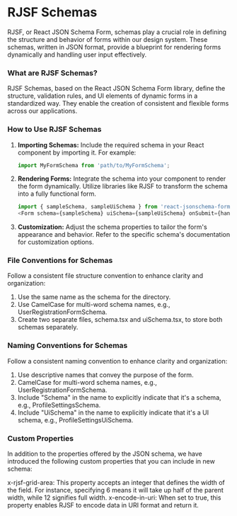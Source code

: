 # RJSF Schemas

RJSF, or React JSON Schema Form, schemas play a crucial role in defining the structure and behavior of forms within our design system. These schemas, written in JSON format, provide a blueprint for rendering forms dynamically and handling user input effectively.

### What are RJSF Schemas?

RJSF Schemas, based on the React JSON Schema Form library, define the structure, validation rules, and UI elements of dynamic forms in a standardized way. They enable the creation of consistent and flexible forms across our applications.

### How to Use RJSF Schemas

1. **Importing Schemas:**
   Include the required schema in your React component by importing it. For example:

   ```javascript
   import MyFormSchema from 'path/to/MyFormSchema';
   ```

1. **Rendering Forms:**
   Integrate the schema into your component to render the form dynamically. Utilize libraries like RJSF to transform the schema into a fully functional form.

   ```javascript
   import { sampleSchema, sampleUiSchema } from 'react-jsonschema-form';
   <Form schema={sampleSchema} uiSchema={sampleUiSchema} onSubmit={handleFormSubmission} />;
   ```

1. **Customization:**
   Adjust the schema properties to tailor the form's appearance and behavior. Refer to the specific schema's documentation for customization options.

### File Conventions for Schemas

Follow a consistent file structure convention to enhance clarity and organization:

1. Use the same name as the schema for the directory.
1. Use CamelCase for multi-word schema names, e.g., UserRegistrationFormSchema.
1. Create two separate files, schema.tsx and uiSchema.tsx, to store both schemas separately.

### Naming Conventions for Schemas

Follow a consistent naming convention to enhance clarity and organization:

1. Use descriptive names that convey the purpose of the form.
1. CamelCase for multi-word schema names, e.g., UserRegistrationFormSchema.
1. Include "Schema" in the name to explicitly indicate that it's a schema, e.g., ProfileSettingsSchema.
1. Include "UiSchema" in the name to explicitly indicate that it's a UI schema, e.g., ProfileSettingsUiSchema.

### Custom Properties

In addition to the properties offered by the JSON schema, we have introduced the following custom properties that you can include in new schema:

x-rjsf-grid-area: This property accepts an integer that defines the width of the field. For instance, specifying 6 means it will take up half of the parent width, while 12 signifies full width.
x-encode-in-uri: When set to true, this property enables RJSF to encode data in URI format and return it.
